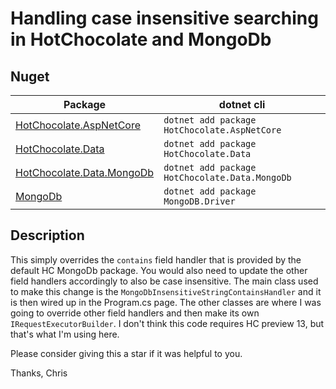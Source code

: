 # Handling case insensitive searching in HotChocolate and MongoDb

## Nuget
| Package                                                                  | dotnet cli                                     |
|--------------------------------------------------------------------------|------------------------------------------------|
| [HotChocolate.AspNetCore](https://github.com/chillicream/hotchocolate)   | `dotnet add package HotChocolate.AspNetCore`   |
| [HotChocolate.Data](https://github.com/chillicream/hotchocolate)         | `dotnet add package HotChocolate.Data`         |
| [HotChocolate.Data.MongoDb](https://github.com/chillicream/hotchocolate) | `dotnet add package HotChocolate.Data.MongoDb` |
| [MongoDb](https://github.com/mongodb/mongo-csharp-driver)                | `dotnet add package MongoDB.Driver`            |

## Description
This simply overrides the `contains` field handler that is provided by the default HC MongoDb package. You would also need to update the other field handlers accordingly to also be case insensitive.
The main class used to make this change is the `MongoDbInsensitiveStringContainsHandler` and it is then wired up in the Program.cs page.
The other classes are where I was going to override other field handlers and then make its own `IRequestExecutorBuilder`.
I don't think this code requires HC preview 13, but that's what I'm using here.

Please consider giving this a star if it was helpful to you.

Thanks,
Chris
